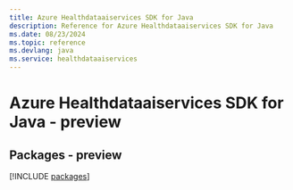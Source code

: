 ```yaml
---
title: Azure Healthdataaiservices SDK for Java
description: Reference for Azure Healthdataaiservices SDK for Java
ms.date: 08/23/2024
ms.topic: reference
ms.devlang: java
ms.service: healthdataaiservices
---
```

# Azure Healthdataaiservices SDK for Java - preview
## Packages - preview
[!INCLUDE [packages](healthdataaiservices-index.md)]